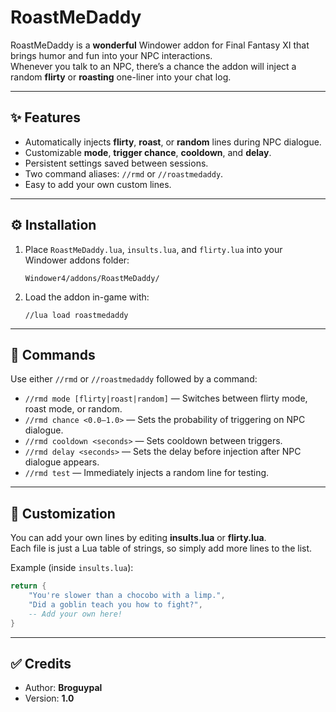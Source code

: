 # RoastMeDaddy

RoastMeDaddy is a **wonderful** Windower addon for Final Fantasy XI that brings humor and fun into your NPC interactions.  
Whenever you talk to an NPC, there’s a chance the addon will inject a random **flirty** or **roasting** one-liner into your chat log.  

---

## ✨ Features
- Automatically injects **flirty**, **roast**, or **random** lines during NPC dialogue.  
- Customizable **mode**, **trigger chance**, **cooldown**, and **delay**.  
- Persistent settings saved between sessions.  
- Two command aliases: `//rmd` or `//roastmedaddy`.  
- Easy to add your own custom lines.

---

## ⚙️ Installation
1. Place `RoastMeDaddy.lua`, `insults.lua`, and `flirty.lua` into your Windower addons folder:  
   ```
   Windower4/addons/RoastMeDaddy/
   ```

2. Load the addon in-game with:  
   ```
   //lua load roastmedaddy
   ```

---

## 🔧 Commands
Use either `//rmd` or `//roastmedaddy` followed by a command:

- `//rmd mode [flirty|roast|random]` — Switches between flirty mode, roast mode, or random.  
- `//rmd chance <0.0–1.0>` — Sets the probability of triggering on NPC dialogue.  
- `//rmd cooldown <seconds>` — Sets cooldown between triggers.  
- `//rmd delay <seconds>` — Sets the delay before injection after NPC dialogue appears.  
- `//rmd test` — Immediately injects a random line for testing.

---

## 📝 Customization
You can add your own lines by editing **insults.lua** or **flirty.lua**.  
Each file is just a Lua table of strings, so simply add more lines to the list.

Example (inside `insults.lua`):
```lua
return {
    "You're slower than a chocobo with a limp.",
    "Did a goblin teach you how to fight?",
    -- Add your own here!
}
```

---

## ✅ Credits
- Author: **Broguypal**  
- Version: **1.0**  

